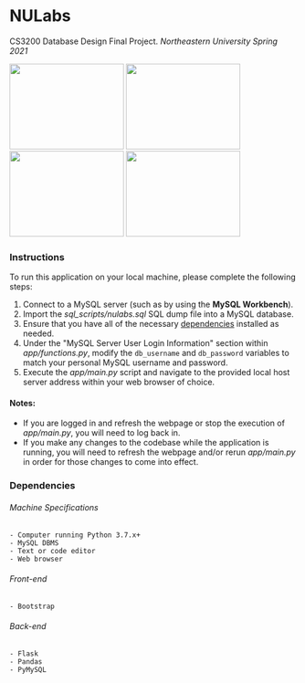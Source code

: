 # NULabs

CS3200 Database Design Final Project. _Northeastern University Spring 2021_

<img src="https://github.com/nathan-gong/nulabs/app/static/homepage.jpg" width="200" height="150">
<img src="https://github.com/nathan-gong/nulabs/app/static/student.jpg" width="200" height="150">
<img src="https://github.com/nathan-gong/nulabs/app/static/pi.jpg" width="200" height="150">
<img src="https://github.com/nathan-gong/nulabs/app/static/admin.jpg" width="200" height="150">

### Instructions

To run this application on your local machine, please complete the following steps:
1. Connect to a MySQL server (such as by using the __MySQL Workbench__).
2. Import the *sql_scripts/nulabs.sql* SQL dump file into a MySQL database.
3. Ensure that you have all of the necessary [dependencies](#dependencies) installed as needed.
4. Under the "MySQL Server User Login Information" section within *app/functions.py*, modify the ```db_username``` and ```db_password``` variables to match your personal MySQL username and password.
5. Execute the *app/main.py* script and navigate to the provided local host server address within your web browser of choice.

#### Notes:
- If you are logged in and refresh the webpage or stop the execution of *app/main.py*, you will need to log back in.
- If you make any changes to the codebase while the application is running, you will need to refresh the webpage and/or rerun *app/main.py* in order for those changes to come into effect.

### Dependencies

###### Machine Specifications

    - Computer running Python 3.7.x+
    - MySQL DBMS
    - Text or code editor
    - Web browser

###### Front-end

    - Bootstrap

###### Back-end

    - Flask
    - Pandas
    - PyMySQL